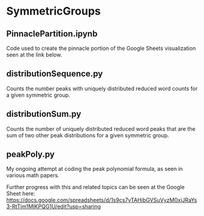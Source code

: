 # SymmetricGroups
## PinnaclePartition.ipynb
Code used to create the pinnacle portion of the Google Sheets visualization seen at the link below.

## distributionSequence.py
Counts the number peaks with uniquely distributed reduced word counts for a given symmetric group.

## distributionSum.py
Counts the number of uniquely distributed reduced word peaks that are the sum of two other peak distributions for a given symmetric group.

## peakPoly.py
My ongoing attempt at coding the peak polynomial formula, as seen in various math papers.

Further progress with this and related topics can be seen at the Google Sheet here:
https://docs.google.com/spreadsheets/d/1s9cs7yTAHibGVSuVyzM0xjJRaYs3-RtTjm1MlKPQG1U/edit?usp=sharing
